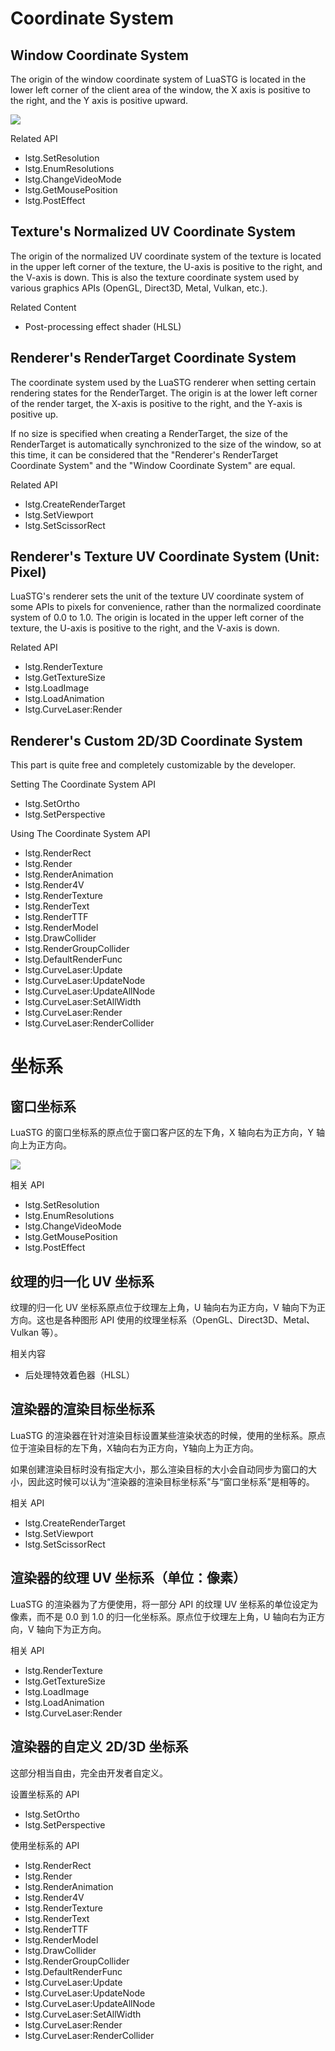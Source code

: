 # Coordinate System

## Window Coordinate System

The origin of the window coordinate system of LuaSTG is located in the lower left corner of the client area of the window, the X axis is positive to the right, and the Y axis is positive upward.

![](images/coord_system_window.png)

Related API
* lstg.SetResolution
* lstg.EnumResolutions
* lstg.ChangeVideoMode
* lstg.GetMousePosition
* lstg.PostEffect

## Texture's Normalized UV Coordinate System

The origin of the normalized UV coordinate system of the texture is located in the upper left corner of the texture, the U-axis is positive to the right, and the V-axis is down. This is also the texture coordinate system used by various graphics APIs (OpenGL, Direct3D, Metal, Vulkan, etc.).

Related Content
* Post-processing effect shader (HLSL)

## Renderer's RenderTarget Coordinate System

The coordinate system used by the LuaSTG renderer when setting certain rendering states for the RenderTarget. The origin is at the lower left corner of the render target, the X-axis is positive to the right, and the Y-axis is positive up.

If no size is specified when creating a RenderTarget, the size of the RenderTarget is automatically synchronized to the size of the window, so at this time, it can be considered that the "Renderer's RenderTarget Coordinate System" and the "Window Coordinate System" are equal.

Related API
* lstg.CreateRenderTarget
* lstg.SetViewport
* lstg.SetScissorRect

## Renderer's Texture UV Coordinate System (Unit: Pixel)

LuaSTG's renderer sets the unit of the texture UV coordinate system of some APIs to pixels for convenience, rather than the normalized coordinate system of 0.0 to 1.0. The origin is located in the upper left corner of the texture, the U-axis is positive to the right, and the V-axis is down.

Related API
* lstg.RenderTexture
* lstg.GetTextureSize
* lstg.LoadImage
* lstg.LoadAnimation
* lstg.CurveLaser:Render

## Renderer's Custom 2D/3D Coordinate System

This part is quite free and completely customizable by the developer.

Setting The Coordinate System API
* lstg.SetOrtho
* lstg.SetPerspective

Using The Coordinate System API
* lstg.RenderRect
* lstg.Render
* lstg.RenderAnimation
* lstg.Render4V
* lstg.RenderTexture
* lstg.RenderText
* lstg.RenderTTF
* lstg.RenderModel
* lstg.DrawCollider
* lstg.RenderGroupCollider
* lstg.DefaultRenderFunc
* lstg.CurveLaser:Update
* lstg.CurveLaser:UpdateNode
* lstg.CurveLaser:UpdateAllNode
* lstg.CurveLaser:SetAllWidth
* lstg.CurveLaser:Render
* lstg.CurveLaser:RenderCollider

# 坐标系

## 窗口坐标系

LuaSTG 的窗口坐标系的原点位于窗口客户区的左下角，X 轴向右为正方向，Y 轴向上为正方向。

![](images/coord_system_window.png)

相关 API
* lstg.SetResolution
* lstg.EnumResolutions
* lstg.ChangeVideoMode
* lstg.GetMousePosition
* lstg.PostEffect

## 纹理的归一化 UV 坐标系

纹理的归一化 UV 坐标系原点位于纹理左上角，U 轴向右为正方向，V 轴向下为正方向。这也是各种图形 API 使用的纹理坐标系（OpenGL、Direct3D、Metal、Vulkan 等）。

相关内容
* 后处理特效着色器（HLSL）

## 渲染器的渲染目标坐标系

LuaSTG 的渲染器在针对渲染目标设置某些渲染状态的时候，使用的坐标系。原点位于渲染目标的左下角，X轴向右为正方向，Y轴向上为正方向。

如果创建渲染目标时没有指定大小，那么渲染目标的大小会自动同步为窗口的大小，因此这时候可以认为“渲染器的渲染目标坐标系”与“窗口坐标系”是相等的。

相关 API
* lstg.CreateRenderTarget
* lstg.SetViewport
* lstg.SetScissorRect

## 渲染器的纹理 UV 坐标系（单位：像素）

LuaSTG 的渲染器为了方便使用，将一部分 API 的纹理 UV 坐标系的单位设定为像素，而不是 0.0 到 1.0 的归一化坐标系。原点位于纹理左上角，U 轴向右为正方向，V 轴向下为正方向。

相关 API
* lstg.RenderTexture
* lstg.GetTextureSize
* lstg.LoadImage
* lstg.LoadAnimation
* lstg.CurveLaser:Render

## 渲染器的自定义 2D/3D 坐标系

这部分相当自由，完全由开发者自定义。

设置坐标系的 API
* lstg.SetOrtho
* lstg.SetPerspective

使用坐标系的 API
* lstg.RenderRect
* lstg.Render
* lstg.RenderAnimation
* lstg.Render4V
* lstg.RenderTexture
* lstg.RenderText
* lstg.RenderTTF
* lstg.RenderModel
* lstg.DrawCollider
* lstg.RenderGroupCollider
* lstg.DefaultRenderFunc
* lstg.CurveLaser:Update
* lstg.CurveLaser:UpdateNode
* lstg.CurveLaser:UpdateAllNode
* lstg.CurveLaser:SetAllWidth
* lstg.CurveLaser:Render
* lstg.CurveLaser:RenderCollider
